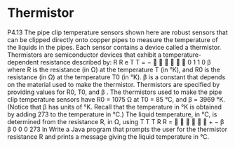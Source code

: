 # Thermistor
P4.13  The pipe clip temperature sensors shown here are robust sensors that can be clipped directly onto copper pipes to measure the temperature of the liquids in the pipes.  Each sensor contains a device called a thermistor. Thermistors are semiconductor devices that exhibit a temperature-dependent resistance described by: R R e T T = −       0 1 1 0 β where R is the resistance (in Ω) at the temperature T (in °K), and R0 is the resistance (in Ω) at the temperature T0 (in °K). β is a constant that depends on the material used to make the thermistor. Thermistors are specified by providing values for R0, T0, and β . The thermistors used to make the pipe clip temperature sensors have R0 = 1075 Ω at T0 = 85 °C, and β = 3969 °K. (Notice that β has units of °K. Recall that the temperature in °K is obtained by adding 273 to the temperature in °C.) The liquid temperature, in °C, is determined from the resistance R, in Ω, using T T T R R =       + − β β 0 0 0 273 ln Write a Java program that prompts the user for the thermistor resistance R and prints a message giving the liquid temperature in °C. 
